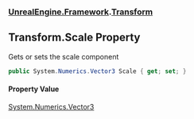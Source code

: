 ### [UnrealEngine.Framework](UnrealEngine_Framework.md 'UnrealEngine.Framework').[Transform](Transform.md 'UnrealEngine.Framework.Transform')
## Transform.Scale Property
Gets or sets the scale component  
```csharp
public System.Numerics.Vector3 Scale { get; set; }
```
#### Property Value
[System.Numerics.Vector3](https://docs.microsoft.com/en-us/dotnet/api/System.Numerics.Vector3 'System.Numerics.Vector3')
